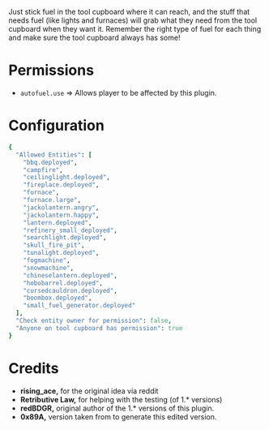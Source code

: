 Just stick fuel in the tool cupboard where it can reach, and the stuff that needs fuel (like lights and furnaces) will grab what they need from the tool cupboard when they want it. Remember the right type of fuel for each thing and make sure the tool cupboard always has some!

# Permissions
* `autofuel.use` => Allows player to be affected by this plugin.
# Configuration
```ruby
{
  "Allowed Entities": [
    "bbq.deployed",
    "campfire",
    "ceilinglight.deployed",
    "fireplace.deployed",
    "furnace",
    "furnace.large",
    "jackolantern.angry",
    "jackolantern.happy",
    "lantern.deployed",
    "refinery_small_deployed",
    "searchlight.deployed",
    "skull_fire_pit",
    "tunalight.deployed",
    "fogmachine",
    "snowmachine",
    "chineselantern.deployed",
    "hobobarrel.deployed", 
    "cursedcauldron.deployed", 
    "boombox.deployed", 
    "small_fuel_generator.deployed" 
  ],
  "Check entity owner for permission": false,
  "Anyone on tool cupboard has permission": true
}
```
# Credits
* **rising_ace,** for the original idea via reddit
* **Retributive Law,** for helping with the testing (of 1.* versions)
* **redBDGR,** original author of the 1.* versions of this plugin.
* **0x89A,** version taken from to generate this edited version.

